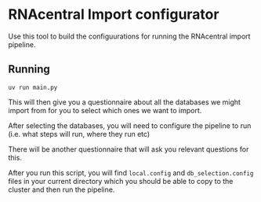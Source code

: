 # RNAcentral Import configurator

Use this tool to build the configuurations for running the RNAcentral import pipeline.

## Running

`uv run main.py`

This will then give you a questionnaire about all the databases we might import from for you to select which ones we want to import. 

After selecting the databases, you will need to configure the pipeline to run (i.e. what steps will run, where they run etc)

There will be another questionnaire that will ask you relevant questions for this.

After you run this script, you will find `local.config` and `db_selection.config` files in your current directory which you should be able to copy to the cluster and then run the pipeline.